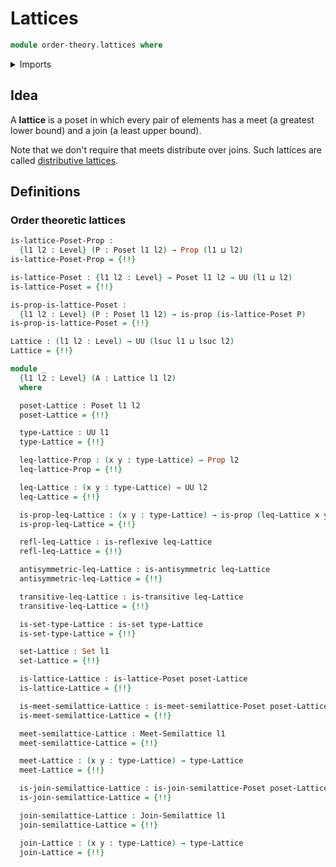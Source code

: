 # Lattices

```agda
module order-theory.lattices where
```

<details><summary>Imports</summary>

```agda
open import foundation.binary-relations
open import foundation.dependent-pair-types
open import foundation.propositions
open import foundation.sets
open import foundation.universe-levels

open import order-theory.join-semilattices
open import order-theory.meet-semilattices
open import order-theory.posets
```

</details>

## Idea

A **lattice** is a poset in which every pair of elements has a meet (a greatest
lower bound) and a join (a least upper bound).

Note that we don't require that meets distribute over joins. Such lattices are
called [distributive lattices](order-theory.distributive-lattices.md).

## Definitions

### Order theoretic lattices

```agda
is-lattice-Poset-Prop :
  {l1 l2 : Level} (P : Poset l1 l2) → Prop (l1 ⊔ l2)
is-lattice-Poset-Prop = {!!}

is-lattice-Poset : {l1 l2 : Level} → Poset l1 l2 → UU (l1 ⊔ l2)
is-lattice-Poset = {!!}

is-prop-is-lattice-Poset :
  {l1 l2 : Level} (P : Poset l1 l2) → is-prop (is-lattice-Poset P)
is-prop-is-lattice-Poset = {!!}

Lattice : (l1 l2 : Level) → UU (lsuc l1 ⊔ lsuc l2)
Lattice = {!!}

module _
  {l1 l2 : Level} (A : Lattice l1 l2)
  where

  poset-Lattice : Poset l1 l2
  poset-Lattice = {!!}

  type-Lattice : UU l1
  type-Lattice = {!!}

  leq-lattice-Prop : (x y : type-Lattice) → Prop l2
  leq-lattice-Prop = {!!}

  leq-Lattice : (x y : type-Lattice) → UU l2
  leq-Lattice = {!!}

  is-prop-leq-Lattice : (x y : type-Lattice) → is-prop (leq-Lattice x y)
  is-prop-leq-Lattice = {!!}

  refl-leq-Lattice : is-reflexive leq-Lattice
  refl-leq-Lattice = {!!}

  antisymmetric-leq-Lattice : is-antisymmetric leq-Lattice
  antisymmetric-leq-Lattice = {!!}

  transitive-leq-Lattice : is-transitive leq-Lattice
  transitive-leq-Lattice = {!!}

  is-set-type-Lattice : is-set type-Lattice
  is-set-type-Lattice = {!!}

  set-Lattice : Set l1
  set-Lattice = {!!}

  is-lattice-Lattice : is-lattice-Poset poset-Lattice
  is-lattice-Lattice = {!!}

  is-meet-semilattice-Lattice : is-meet-semilattice-Poset poset-Lattice
  is-meet-semilattice-Lattice = {!!}

  meet-semilattice-Lattice : Meet-Semilattice l1
  meet-semilattice-Lattice = {!!}

  meet-Lattice : (x y : type-Lattice) → type-Lattice
  meet-Lattice = {!!}

  is-join-semilattice-Lattice : is-join-semilattice-Poset poset-Lattice
  is-join-semilattice-Lattice = {!!}

  join-semilattice-Lattice : Join-Semilattice l1
  join-semilattice-Lattice = {!!}

  join-Lattice : (x y : type-Lattice) → type-Lattice
  join-Lattice = {!!}
```
